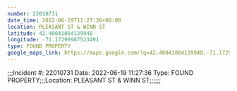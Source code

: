 ```yaml
---
number: 22010731
date_time: 2022-06-19T11:27:36+00:00
location: PLEASANT ST & WINN ST
latitude: 42.40041004139948
longitude: -71.17299987523491
type: FOUND PROPERTY
google_maps_link: https://maps.google.com/?q=42.40041004139948,-71.17299987523491
---
```


;;;Incident #: 22010731  Date: 2022-06-19 11:27:36  Type: FOUND PROPERTY;;;Location: PLEASANT ST & WINN ST;;;;;;
